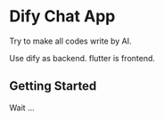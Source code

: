 # Dify Chat App

Try to make all codes write by AI.

Use dify as backend. flutter is frontend.

## Getting Started

Wait ...
